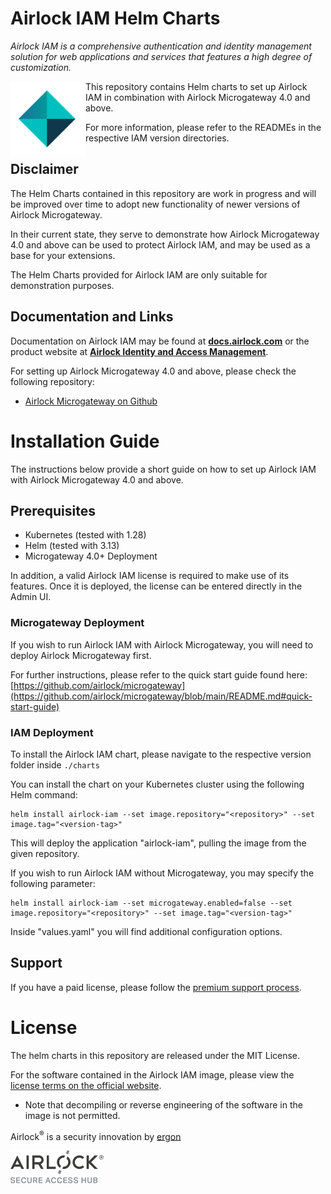 # Airlock IAM Helm Charts

*Airlock IAM is a comprehensive authentication and identity management solution for web applications and services that features a high degree of customization.*

<picture>
<img alt="Airlock IAM" src="https://raw.githubusercontent.com/airlock/iam-helm-charts/main/media/Airlock_IAM_Icon.svg" align="left" width="120">
</picture>

This repository contains Helm charts to set up Airlock IAM in combination with Airlock Microgateway 4.0 and above.

For more information, please refer to the READMEs in the respective IAM version directories.

## Disclaimer

The Helm Charts contained in this repository are work in progress and will be improved over time to adopt new functionality of newer versions of Airlock Microgateway.

In their current state, they serve to demonstrate how Airlock Microgateway 4.0 and above can be used to protect Airlock IAM,
and may be used as a base for your extensions.

The Helm Charts provided for Airlock IAM are only suitable for demonstration purposes.

## Documentation and Links

Documentation on Airlock IAM may be found at **[docs.airlock.com](https://docs.airlock.com/iam/latest/)** or the product website at **[Airlock Identity and Access Management](https://www.airlock.com/en/secure-access-hub/components/iam)**.

For setting up Airlock Microgateway 4.0 and above, please check the following repository:

* [Airlock Microgateway on Github](https://github.com/airlock/microgateway)

# Installation Guide

The instructions below provide a short guide on how to set up Airlock IAM with Airlock Microgateway 4.0 and above.

## Prerequisites

* Kubernetes (tested with 1.28)
* Helm (tested with 3.13)
* Microgateway 4.0+ Deployment

In addition, a valid Airlock IAM license is required to make use of its features. Once it is deployed, the license can be entered directly in the Admin UI.

### Microgateway Deployment

If you wish to run Airlock IAM with Airlock Microgateway, you will need to deploy Airlock Microgateway first.

For further instructions, please refer to the quick start guide found here: [https://github.com/airlock/microgateway](https://github.com/airlock/microgateway/blob/main/README.md#quick-start-guide)

### IAM Deployment

To install the Airlock IAM chart, please navigate to the respective version folder inside `./charts`

You can install the chart on your Kubernetes cluster using the following Helm command:

```
helm install airlock-iam --set image.repository="<repository>" --set image.tag="<version-tag>" 
```

This will deploy the application "airlock-iam", pulling the image from the given repository.

If you wish to run Airlock IAM without Microgateway, you may specify the following parameter:

```
helm install airlock-iam --set microgateway.enabled=false --set image.repository="<repository>" --set image.tag="<version-tag>" 
```

Inside "values.yaml" you will find additional configuration options.

## Support

If you have a paid license, please follow the [premium support process](https://techzone.ergon.ch/support-process).

# License
The helm charts in this repository are released under the MIT License.

For the software contained in the Airlock IAM image, please view the [license terms on the official website](https://www.airlock.com/en/airlock-license).
* Note that decompiling or reverse engineering of the software in the image is not permitted.

Airlock<sup>&#174;</sup> is a security innovation by [ergon](https://www.ergon.ch/en)

<!-- Airlock SAH Logo (different image for light/dark mode) -->
<a href="https://www.airlock.com/en/secure-access-hub/">
<picture>
    <source media="(prefers-color-scheme: dark)"
        srcset="https://raw.githubusercontent.com/airlock/iam-helm-charts/main/media/Airlock_Logo_Negative.png">
    <source media="(prefers-color-scheme: light)"
        srcset="https://raw.githubusercontent.com/airlock/iam-helm-charts/main/media/Airlock_Logo.png">
    <img alt="Airlock Secure Access Hub" src="https://raw.githubusercontent.com/airlock/iam-helm-charts/main/media/Airlock_Logo.png" width="150">
</picture>
</a>
